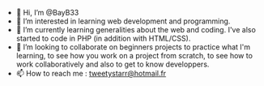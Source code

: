 - 👋 Hi, I’m @BayB33
- 👀 I’m interested in learning web development and programming.
- 🌱 I’m currently learning generalities about the web and coding. I've also started to code in PHP (in addition with HTML/CSS).
- 💞️ I’m looking to collaborate on beginners projects to practice what I'm learning, to see how you work on a project from scratch, to see how to work collaboratively 
and also to get to know developpers.
- 📫 How to reach me : tweetystarr@hotmail.fr

<!---
BayB33/BayB33 is a ✨ special ✨ repository because its `README.md` (this file) appears on your GitHub profile.
You can click the Preview link to take a look at your changes.
--->

